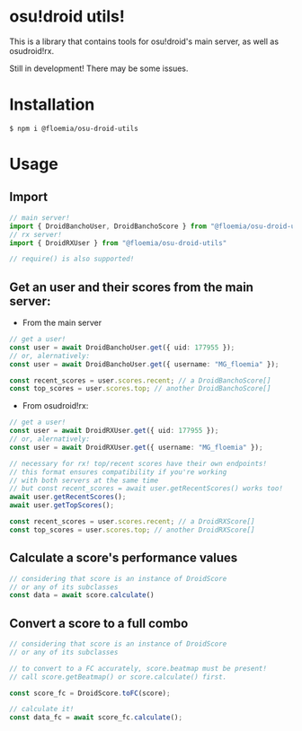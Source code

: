 # osu!droid utils!

This is a library that contains tools for osu!droid's main server, as well as osudroid!rx.

Still in development! There may be some issues.

# Installation

```
$ npm i @floemia/osu-droid-utils
```

# Usage

## Import
```ts
// main server!
import { DroidBanchoUser, DroidBanchoScore } from "@floemia/osu-droid-utils"
// rx server!
import { DroidRXUser } from "@floemia/osu-droid-utils"

// require() is also supported!

```
## Get an user and their scores from the main server:
 - From the main server
```ts
// get a user!
const user = await DroidBanchoUser.get({ uid: 177955 });
// or, alernatively:
const user = await DroidBanchoUser.get({ username: "MG_floemia" });

const recent_scores = user.scores.recent; // a DroidBanchoScore[]
const top_scores = user.scores.top; // another DroidBanchoScore[]
```
- From osudroid!rx:
```ts
// get a user!
const user = await DroidRXUser.get({ uid: 177955 });
// or, alernatively:
const user = await DroidRXUser.get({ username: "MG_floemia" });

// necessary for rx! top/recent scores have their own endpoints!
// this format ensures compatibility if you're working
// with both servers at the same time
// but const recent_scores = await user.getRecentScores() works too!
await user.getRecentScores();
await user.getTopScores();

const recent_scores = user.scores.recent; // a DroidRXScore[]
const top_scores = user.scores.top; // another DroidRXScore[]
```
## Calculate a score's performance values
```ts
// considering that score is an instance of DroidScore
// or any of its subclasses
const data = await score.calculate()
```
## Convert a score to a full combo
```ts
// considering that score is an instance of DroidScore
// or any of its subclasses

// to convert to a FC accurately, score.beatmap must be present!
// call score.getBeatmap() or score.calculate() first.

const score_fc = DroidScore.toFC(score);

// calculate it!
const data_fc = await score_fc.calculate();
```



